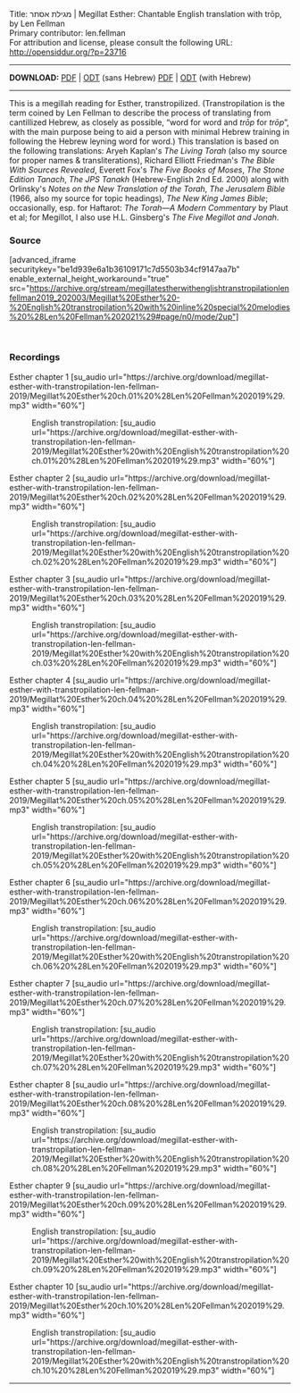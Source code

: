 <html>
<head></head>
<body>
Title: מגילת אסתר | Megillat Esther: Chantable English translation with trōp, by Len Fellman<br />
Primary contributor: len.fellman<br />
For attribution and license, please consult the following URL: <a href="http://opensiddur.org/?p=23716">http://opensiddur.org/?p=23716</a>
<p />
<hr />

<strong>DOWNLOAD:</strong>
<a href="https://archive.org/download/megillatestherwithenglishtranstropilationlenfellman2019_202003/Megillat%20Esther%20-%20English%20transtropilation%20with%20special%20melodies%20%28Len%20Fellman%202021%29%20-%20english%20only.pdf">PDF</a> | <a href="https://archive.org/download/megillatestherwithenglishtranstropilationlenfellman2019_202003/Megillat%20Esther%20-%20English%20transtropilation%20with%20special%20melodies%20%28Len%20Fellman%202021%29%20-%20english%20only.odt">ODT</a> (sans Hebrew)
<a href="https://archive.org/download/megillatestherwithenglishtranstropilationlenfellman2019_202003/Megillat%20Esther%20-%20English%20transtropilation%20with%20inline%20special%20melodies%20%28Len%20Fellman%202021%29.pdf">PDF</a> | <a href="https://archive.org/download/megillatestherwithenglishtranstropilationlenfellman2019_202003/Megillat%20Esther%20-%20English%20transtropilation%20with%20inline%20special%20melodies%20%28Len%20Fellman%202021%29.odt">ODT</a> (with Hebrew)

<hr />

This is a megillah reading for Esther, transtropilized. (Transtropilation is the term coined by Len Fellman to describe the process of translating from cantillized Hebrew, as closely as possible, “word for word and <em>trōp</em> for <em>trōp</em>”, with the main purpose being to aid a person with minimal Hebrew training in following the Hebrew leyning word for word.) This translation is based on the following translations: Aryeh Kaplan's <em>The Living Torah</em> (also my source for proper names &amp; transliterations), Richard Elliott Friedman's <em>The Bible With Sources Revealed</em>, Everett Fox's <em>The Five Books of Moses</em>, <em>The Stone Edition Tanach</em>, <em>The JPS Tanakh</em> (Hebrew-English 2nd Ed. 2000) along with Orlinsky's <em>Notes on the New Translation of the Torah</em>, <em>The Jerusalem Bible</em> (1966, also my source for topic headings), <em>The New King James Bible</em>; occasionally, esp. for Haftarot: <em>The Torah—A Modern Commentary</em> by Plaut et al; for Megillot, I also use H.L. Ginsberg's <em>The Five Megillot and Jonah</em>.

<h3>Source</h3>

[advanced_iframe securitykey="be1d939e6a1b36109171c7d5503b34cf9147aa7b" enable_external_height_workaround="true" src="https://archive.org/stream/megillatestherwithenglishtranstropilationlenfellman2019_202003/Megillat%20Esther%20-%20English%20transtropilation%20with%20inline%20special%20melodies%20%28Len%20Fellman%202021%29#page/n0/mode/2up"]

&nbsp;

<h3>Recordings</h3>
Esther chapter 1 [su_audio url="https://archive.org/download/megillat-esther-with-transtropilation-len-fellman-2019/Megillat%20Esther%20ch.01%20%28Len%20Fellman%202019%29.mp3" width="60%"]
<p style="padding-left: 40px;">English transtropilation: [su_audio url="https://archive.org/download/megillat-esther-with-transtropilation-len-fellman-2019/Megillat%20Esther%20with%20English%20transtropilation%20ch.01%20%28Len%20Fellman%202019%29.mp3" width="60%"]</p>
Esther chapter 2 [su_audio url="https://archive.org/download/megillat-esther-with-transtropilation-len-fellman-2019/Megillat%20Esther%20ch.02%20%28Len%20Fellman%202019%29.mp3" width="60%"]
<p style="padding-left: 40px;">English transtropilation: [su_audio url="https://archive.org/download/megillat-esther-with-transtropilation-len-fellman-2019/Megillat%20Esther%20with%20English%20transtropilation%20ch.02%20%28Len%20Fellman%202019%29.mp3" width="60%"]</p>
Esther chapter 3 [su_audio url="https://archive.org/download/megillat-esther-with-transtropilation-len-fellman-2019/Megillat%20Esther%20ch.03%20%28Len%20Fellman%202019%29.mp3" width="60%"]
<p style="padding-left: 40px;">English transtropilation: [su_audio url="https://archive.org/download/megillat-esther-with-transtropilation-len-fellman-2019/Megillat%20Esther%20with%20English%20transtropilation%20ch.03%20%28Len%20Fellman%202019%29.mp3" width="60%"]</p>
Esther chapter 4 [su_audio url="https://archive.org/download/megillat-esther-with-transtropilation-len-fellman-2019/Megillat%20Esther%20ch.04%20%28Len%20Fellman%202019%29.mp3" width="60%"]
<p style="padding-left: 40px;">English transtropilation: [su_audio url="https://archive.org/download/megillat-esther-with-transtropilation-len-fellman-2019/Megillat%20Esther%20with%20English%20transtropilation%20ch.04%20%28Len%20Fellman%202019%29.mp3" width="60%"]</p>
Esther chapter 5 [su_audio url="https://archive.org/download/megillat-esther-with-transtropilation-len-fellman-2019/Megillat%20Esther%20ch.05%20%28Len%20Fellman%202019%29.mp3" width="60%"]
<p style="padding-left: 40px;">English transtropilation: [su_audio url="https://archive.org/download/megillat-esther-with-transtropilation-len-fellman-2019/Megillat%20Esther%20with%20English%20transtropilation%20ch.05%20%28Len%20Fellman%202019%29.mp3" width="60%"]</p>
Esther chapter 6 [su_audio url="https://archive.org/download/megillat-esther-with-transtropilation-len-fellman-2019/Megillat%20Esther%20ch.06%20%28Len%20Fellman%202019%29.mp3" width="60%"]
<p style="padding-left: 40px;">English transtropilation: [su_audio url="https://archive.org/download/megillat-esther-with-transtropilation-len-fellman-2019/Megillat%20Esther%20with%20English%20transtropilation%20ch.06%20%28Len%20Fellman%202019%29.mp3" width="60%"]</p>
Esther chapter 7 [su_audio url="https://archive.org/download/megillat-esther-with-transtropilation-len-fellman-2019/Megillat%20Esther%20ch.07%20%28Len%20Fellman%202019%29.mp3" width="60%"]
<p style="padding-left: 40px;">English transtropilation: [su_audio url="https://archive.org/download/megillat-esther-with-transtropilation-len-fellman-2019/Megillat%20Esther%20with%20English%20transtropilation%20ch.07%20%28Len%20Fellman%202019%29.mp3" width="60%"]</p>
Esther chapter 8 [su_audio url="https://archive.org/download/megillat-esther-with-transtropilation-len-fellman-2019/Megillat%20Esther%20ch.08%20%28Len%20Fellman%202019%29.mp3" width="60%"]
<p style="padding-left: 40px;">English transtropilation: [su_audio url="https://archive.org/download/megillat-esther-with-transtropilation-len-fellman-2019/Megillat%20Esther%20with%20English%20transtropilation%20ch.08%20%28Len%20Fellman%202019%29.mp3" width="60%"]</p>
Esther chapter 9 [su_audio url="https://archive.org/download/megillat-esther-with-transtropilation-len-fellman-2019/Megillat%20Esther%20ch.09%20%28Len%20Fellman%202019%29.mp3" width="60%"]
<p style="padding-left: 40px;">English transtropilation: [su_audio url="https://archive.org/download/megillat-esther-with-transtropilation-len-fellman-2019/Megillat%20Esther%20with%20English%20transtropilation%20ch.09%20%28Len%20Fellman%202019%29.mp3" width="60%"]</p>
Esther chapter 10 [su_audio url="https://archive.org/download/megillat-esther-with-transtropilation-len-fellman-2019/Megillat%20Esther%20ch.10%20%28Len%20Fellman%202019%29.mp3" width="60%"]
<p style="padding-left: 40px;">English transtropilation: [su_audio url="https://archive.org/download/megillat-esther-with-transtropilation-len-fellman-2019/Megillat%20Esther%20with%20English%20transtropilation%20ch.10%20%28Len%20Fellman%202019%29.mp3" width="60%"]</p>


<hr />

&nbsp;
</body>
</html>